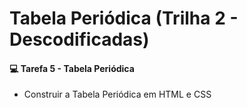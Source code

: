 # Tabela Periódica (Trilha 2 - Descodificadas)



#### 💻 Tarefa 5 - Tabela Periódica

- Construir a Tabela Periódica em HTML e CSS